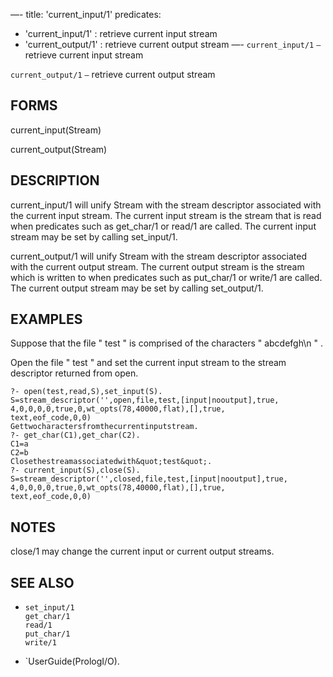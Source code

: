 —-
title: 'current_input/1'
predicates:
 - 'current_input/1' : retrieve current input stream
 - 'current_output/1' : retrieve current output stream
—-
`current_input/1` `—` retrieve current input stream

`current_output/1` `—` retrieve current output stream


## FORMS

current_input(Stream)

current_output(Stream)


## DESCRIPTION

current_input/1 will unify Stream with the stream descriptor associated with the current input stream. The current input stream is the stream that is read when predicates such as get_char/1 or read/1 are called. The current input stream may be set by calling set_input/1.

current_output/1 will unify Stream with the stream descriptor associated with the current output stream. The current output stream is the stream which is written to when predicates such as put_char/1 or write/1 are called. The current output stream may be set by calling set_output/1.


## EXAMPLES

Suppose that the file &quot; test &quot; is comprised of the characters &quot; abcdefgh\n &quot; .

Open the file &quot; test &quot; and set the current input stream to the stream descriptor returned from open.

```
?- open(test,read,S),set_input(S).
S=stream_descriptor('',open,file,test,[input|nooutput],true,
4,0,0,0,0,true,0,wt_opts(78,40000,flat),[],true,
text,eof_code,0,0)
Gettwocharactersfromthecurrentinputstream.
?- get_char(C1),get_char(C2).
C1=a
C2=b
Closethestreamassociatedwith&quot;test&quot;.
?- current_input(S),close(S).
S=stream_descriptor('',closed,file,test,[input|nooutput],true,
4,0,0,0,0,true,0,wt_opts(78,40000,flat),[],true,
text,eof_code,0,0)
```

## NOTES

close/1 may change the current input or current output streams.


## SEE ALSO

- `set_input/1`  
`get_char/1`  
`read/1`  
`put_char/1`  
`write/1`

- `UserGuide(PrologI/O).
